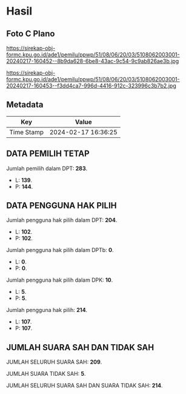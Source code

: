# Hasil

## Foto C Plano

https://sirekap-obj-formc.kpu.go.id/ade1/pemilu/ppwp/51/08/06/20/03/5108062003001-20240217-160452--8b9da628-6be8-43ac-9c54-9c9ab826ae3b.jpg

https://sirekap-obj-formc.kpu.go.id/ade1/pemilu/ppwp/51/08/06/20/03/5108062003001-20240217-160453--f3dd4ca7-996d-4416-912c-323996c3b7b2.jpg


## Metadata

| Key        | Value               |
| ---------- | ------------------- |
| Time Stamp | 2024-02-17 16:36:25 |


## DATA PEMILIH TETAP

Jumlah pemilih dalam DPT: **283**.
 * L: **139**.
 * P: **144**.

## DATA PENGGUNA HAK PILIH

Jumlah pengguna hak pilih dalam DPT: **204**.
 * L: **102**.
 * P: **102**.

Jumlah pengguna hak pilih dalam DPTb: **0**.
 * L: **0**.
 * P: **0**.

Jumlah pengguna hak pilih dalam DPK: **10**.
 * L: **5**.
 * P: **5**.

Jumlah pengguna hak pilih: **214**.
 * L: **107**.
 * P: **107**.

## JUMLAH SUARA SAH DAN TIDAK SAH

JUMLAH SELURUH SUARA SAH: **209**.

JUMLAH SUARA TIDAK SAH: **5**.

JUMLAH SELURUH SUARA SAH DAN SUARA TIDAK SAH: **214**.


